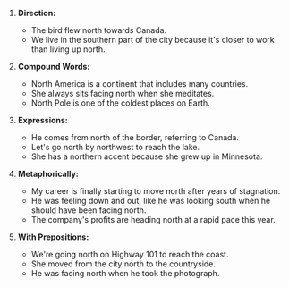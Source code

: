 1. **Direction:**
   - The bird flew north towards Canada.
   - We live in the southern part of the city because it's closer to work than living up north.

2. **Compound Words:**
   - North America is a continent that includes many countries.
   - She always sits facing north when she meditates.
   - North Pole is one of the coldest places on Earth.

3. **Expressions:**
   - He comes from north of the border, referring to Canada.
   - Let's go north by northwest to reach the lake.
   - She has a northern accent because she grew up in Minnesota.

4. **Metaphorically:**
   - My career is finally starting to move north after years of stagnation.
   - He was feeling down and out, like he was looking south when he should have been facing north.
   - The company's profits are heading north at a rapid pace this year.

5. **With Prepositions:**
   - We're going north on Highway 101 to reach the coast.
   - She moved from the city north to the countryside.
   - He was facing north when he took the photograph.